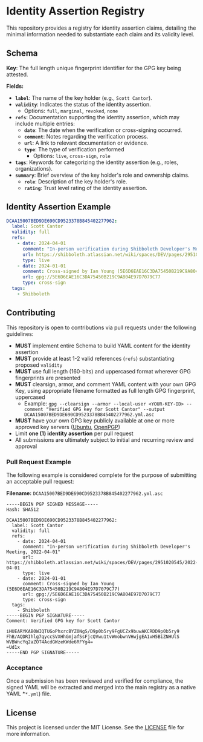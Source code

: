 # Identity Assertion Registry

This repository provides a registry for identity assertion claims, detailing the minimal information needed to substantiate each claim and its validity level.

## Schema
**Key**: The full length unique fingerprint identifier for the GPG key being attested.

**Fields:**
- **`label`**: The name of the key holder (e.g., `Scott Cantor`).
- **`validity`**: Indicates the status of the identity assertion.
  - Options: `full`, `marginal`, `revoked`, `none`
- **`refs`**: Documentation supporting the identity assertion, which may include multiple entries:
  - **`date`**: The date when the verification or cross-signing occurred.
  - **`comment`**: Notes regarding the verification process.
  - **`url`**: A link to relevant documentation or evidence.
  - **`type`**: The type of verification performed
    - Options: `live`, `cross-sign`, `role`
- **`tags`**: Keywords for categorizing the identity assertion (e.g., roles, organizations).
- **`summary`**: Brief overview of the key holder's role and ownership claims.
  - **`role`**: Description of the key holder's role.
  - **`rating`**: Trust level rating of the identity assertion.

## Identity Assertion Example

```yaml
DCAA15007BED9DE690CD9523378B845402277962:
  label: Scott Cantor
  validity: full
  refs:
    - date: 2024-04-01
      comment: "In-person verification during Shibboleth Developer's Meeting, 2022-04-01"
      url: https://shibboleth.atlassian.net/wiki/spaces/DEV/pages/2951020545/2022-04-01
      type: live
    - date: 2024-01-01
      comment: Cross-signed by Ian Young (5E6D6EAE16C3DA75450B219C9A804E97D7079C77)
      url: gpg://5E6D6EAE16C3DA75450B219C9A804E97D7079C77
      type: cross-sign
  tags:
    - Shibboleth
```

## Contributing

This repository is open to contributions via pull requests under the following guidelines:

- **MUST** implement entire Schema to build YAML content for the identity assertion
- **MUST** provide at least 1-2 valid references (`refs`) substantiating proposed `validity`
- **MUST** use full length (160-bits) and uppercased format wherever GPG fingerprints are presented
- **MUST** clearsign, armor, and comment YAML content with your own GPG Key, using appropriate filename formatted as full length GPG fingerprint, uppercased
  - Example: `gpg --clearsign --armor --local-user <YOUR-KEY-ID> --comment "Verified GPG key for Scott Cantor" --output DCAA15007BED9DE690CD9523378B845402277962.yml.asc`
- **MUST** have your own GPG key publicly available at one or more approved key servers ([Ubuntu](https://keyserver.ubuntu.com/), [OpenPGP](https://keys.openpgp.org/))
- Limit **one (1) identity assertion** per pull request
- All submissions are ultimately subject to initial and recurring review and approval

### Pull Request Example
The following example is considered complete for the purpose of submitting an acceptable pull request:

**Filename:** `DCAA15007BED9DE690CD9523378B845402277962.yml.asc`

```
-----BEGIN PGP SIGNED MESSAGE-----
Hash: SHA512

DCAA15007BED9DE690CD9523378B845402277962:
  label: Scott Cantor
  validity: full
  refs:
    - date: 2024-04-01
      comment: "In-person verification during Shibboleth Developer's Meeting, 2022-04-01"
      url: https://shibboleth.atlassian.net/wiki/spaces/DEV/pages/2951020545/2022-04-01
      type: live
    - date: 2024-01-01
      comment: Cross-signed by Ian Young (5E6D6EAE16C3DA75450B219C9A804E97D7079C77)
      url: gpg://5E6D6EAE16C3DA75450B219C9A804E97D7079C77
      type: cross-sign
  tags:
    - Shibboleth
-----BEGIN PGP SIGNATURE-----
Comment: Verified GPG key for Scott Cantor

iHUEARYKAB0WIQTUGoPhxrcBYZ0NgS/D9p0b5ry9FgUCZx9buwAKCRDD9p0b5ry9
FhB/AQDRIhlg7qyccSVXHhGmjafSsFjcQVwu1tvWmobwnVHwjgEA1vH5BiZNHUlS
WVBWncYq2aZOT4AcdGWzeKWde6RFYg4=
=Ud1x
-----END PGP SIGNATURE-----
```

### Acceptance
Once a submission has been reviewed and verified for compliance, the signed YAML will be extracted and merged into the main registry as a native YAML *`*.yml`) file.

## License

This project is licensed under the MIT License. See the [LICENSE](LICENSE) file for more information.
